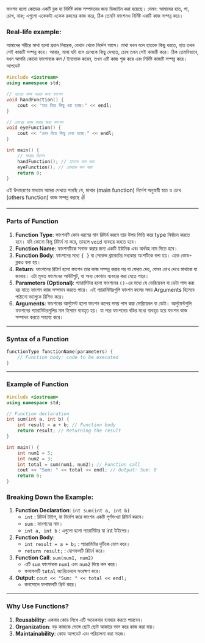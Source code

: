
ফাংশন হলো কোডের একটি ব্লক যা নির্দিষ্ট কাজ সম্পাদনের জন্য ডিজাইন করা হয়েছে। যেমন: আমাদের হাত, পা, চোখ, নাক; এগুলো একেকটা একেক রকমের কাজ করে, ঠিক তেমনি ফাংশনও নির্দিষ্ট একটি কাজ সম্পন্ন করে।

### Real-life example:

আমাদের শরীরে মাথা হলো প্রধান নিয়ন্ত্রক, যেখান থেকে নির্দেশ আসে। মাথা যখন বলে হাতকে কিছু ধরতে, হাত তখন সেই কাজটি সম্পন্ন করে। আবার, মাথা যদি বলে চোখকে কিছু দেখতে, চোখ তখন সেই কাজটি করে। ঠিক তেমনিভাবে, যখন আপনি কোনো ফাংশনকে কল / ইনভোক করেন, তখন এটি কাজ শুরু করে এবং নির্দিষ্ট কাজটি সম্পন্ন করে। আপডেট

```cpp
#include <iostream>
using namespace std;

// হাতের কাজ করার জন্য ফাংশন
void handFunction() {
    cout << "হাত দিয়ে কিছু ধরা হচ্ছে।" << endl;
}

// চোখের কাজ করার জন্য ফাংশন
void eyeFunction() {
    cout << "চোখ দিয়ে কিছু দেখা হচ্ছে।" << endl;
}

int main() {
    // মাথার নির্দেশ
    handFunction(); // হাতকে কল করা
    eyeFunction(); // চোখকে কল করা
    return 0;
}
```

এই উদাহরণের মাধ্যমে আমরা দেখতে পারছি যে, মাথার (main function) নির্দেশ অনুযায়ী হাত ও চোখ (others function) কাজ সম্পন্ন করছে ✌️

---
### Parts of Function

1. **Function Type**: ফাংশনটি কোন ধরনের মান রিটার্ন করবে তার উপর ভিত্তি করে type নির্বাচন করতে হবে। যদি কোনো কিছু রিটার্ন না করে, তাহলে `void` ব্যবহার করতে হবে।
2. **Function Name**: ফাংশনটিকে সনাক্ত করার জন্য একটি ইউনিক এবং অর্থবহ নাম দিতে হবে।
3. **Function Body**: ফাংশনের মধ্যে `{ }` বা সেকেন্ড ব্রাকেটের মধ্যকার অংশটিকে বলা হয়। একে কোড-ব্লকও বলা হয়।
4. **Return**: ফাংশনের রিটার্ন হলো ফাংশন তার কাজ সম্পন্ন করার পর যা ফেরত দেয়, যেমন চোখ দেখে মাথাকে যা জানায়। এটা মূলত ফাংশনের আউটপুট, যা অন্য কোথাও ব্যবহার করা যেতে পারে।
5. **Parameters (Optional)**: প্যারামিটার হলো ফাংশনের `()`-এর মধ্যে যে ভেরিয়েবল বা ডেটা পাস করা হয় যাতে ফাংশন কাজ সম্পাদন করতে পারে। এই প্যারামিটারগুলি ফাংশন কলের সময় Arguments হিসেবে পাঠানো ভ্যালুকে রিসিভ করে।
6. **Arguments**: ফাংশনের আর্গুমেন্ট হলো ফাংশন কলের সময় পাস করা ভেরিয়েবল বা ডেটা। আর্গুমেন্টগুলি ফাংশনের প্যারামিটারগুলির মান হিসাবে ব্যবহৃত হয়। যা পরে ফাংশনের বডির মধ্যে ব্যবহৃত হয়ে ফাংশন কাজ সম্পাদন করতে সাহায্য করে।

---

### Syntax of a Function

```cpp
functionType functionName(parameters) {
    // Function body: code to be executed
}
```

---
### Example of Function

```cpp
#include <iostream>
using namespace std;

// Function declaration
int sum(int a, int b) {
    int result = a + b; // Function body
    return result; // Returning the result
}

int main() {
    int num1 = 5;
    int num2 = 3;
    int total = sum(num1, num2); // Function call
    cout << "Sum: " << total << endl; // Output: Sum: 8
    return 0;
}
```
### Breaking Down the Example:

1. **Function Declaration**: `int sum(int a, int b)`
    - `int` : রিটার্ন টাইপ, যা নির্দেশ করে ফাংশন একটি পূর্ণসংখ্যা রিটার্ন করবে।
    - `sum` : ফাংশনের নাম।
    - `int a, int b` : এগুলো হলো প্যারামিটার যা int টাইপের।
2. **Function Body**:
    - `int result = a + b;` : প্যারামিটার দুটিকে যোগ করে।
    - `return result;` : যোগফলটি রিটার্ন করে।
3. **Function Call**: `sum(num1, num2)`
    - এটি `sum` ফাংশনকে `num1` এবং `num2` দিয়ে কল করে।
    - ফলাফলটি `total` ভ্যারিয়েবলে সংরক্ষণ করে।
4. **Output**: `cout << "Sum: " << total << endl;`
    - কনসোলে ফলাফলটি প্রিন্ট করে।

---
### Why Use Functions?

1. **Reusability**: একবার কোড লিখে এটি অনেকবার ব্যবহার করতে পারবেন।
2. **Organization**: বড় কাজকে ভেঙ্গে ছোট ছোট আকারে ভাগ করে কাজ করা যায়।
3. **Maintainability**: কোড আপডেট এবং পরিচালনা করা সহজ।

